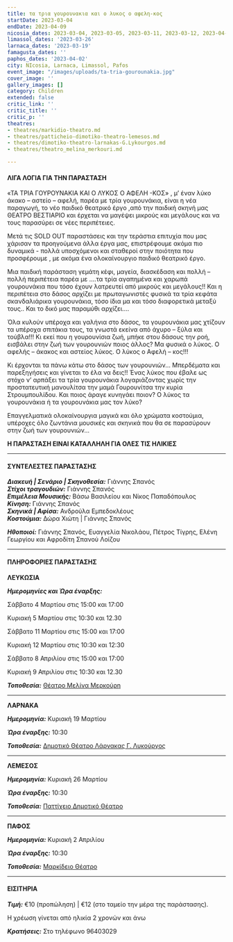 ```yaml
---
title: τα τρια γουρουνακια και ο λυκος ο αφελη-κος
startDate: 2023-03-04
endDate: 2023-04-09
nicosia_dates: 2023-03-04, 2023-03-05, 2023-03-11, 2023-03-12, 2023-04-08, 2023-04-09
limassol_dates: '2023-03-26'
larnaca_dates: '2023-03-19'
famagusta_dates: ''
paphos_dates: '2023-04-02'
city: NIcosia, Larnaca, Limassol, Pafos
event_image: "/images/uploads/ta-tria-gourounakia.jpg"
cover_image: ''
gallery_images: []
category: Children
extended: false
critic_link: ''
critic_title: ''
critic_p: ''
theatres:
- theatres/markidio-theatro.md
- theatres/patticheio-dimotiko-theatro-lemesos.md
- theatres/dimotiko-theatro-larnakas-G.Lykourgos.md
- theatres/theatro_melina_merkouri.md

---
```

#### ΛΙΓΑ ΛΟΓΙΑ ΓΙΑ ΤΗΝ ΠΑΡΑΣΤΑΣΗ

«ΤΑ ΤΡΙΑ ΓΟΥΡΟΥΝΑΚΙΑ ΚΑΙ Ο ΛΥΚΟΣ Ο ΑΦΕΛΗ -ΚΟΣ» , μ’ έναν λύκο άκακο – αστείο – αφελή, παρέα με τρία γουρουνάκια, είναι η νέα παραγωγή, το νέο παιδικό θεατρικό έργο ,από την παιδική σκηνή μας ΘΕΑΤΡΟ ΒΕΣΤΙΑΡΙΟ και έρχεται να μαγέψει μικρούς και μεγάλους και να τους παρασύρει σε νέες περιπέτειες.

Μετά τις SOLD OUT παραστάσεις και την τεράστια επιτυχία που μας χάρισαν τα προηγούμενα άλλα έργα μας, επιστρέφουμε ακόμα πιο δυναμικά - πολλά υποσχόμενοι και σταθεροί στην ποιότητα που προσφέρουμε , με ακόμα ένα ολοκαίνουργιο παιδικό θεατρικό έργο.

Μια παιδική παράσταση γεμάτη κέφι, μαγεία, διασκέδαση και πολλή – πολλή περιπέτεια παρέα με ....τα τρία αγαπημένα και χαρωπά γουρουνάκια που τόσο έχουν λατρευτεί από μικρούς και μεγάλους!! Και η περιπέτεια στο δάσος αρχίζει με πρωταγωνιστές φυσικά τα τρία κεφάτα σκανδαλιάρικα γουρουνάκια, τόσο ίδια μα και τόσο διαφορετικά μεταξύ τους.. Και το δικό μας παραμύθι αρχίζει....

Όλα κυλούν υπέροχα και γαλήνια στο δάσος, τα γουρουνάκια μας χτίζουν τα υπέροχα σπιτάκια τους, τα γνωστά εκείνα από άχυρο – ξύλα και τούβλα!!! Κι εκεί που η γουρουνίσια ζωή, μπήκε στου δάσους την ροή, εισβάλει στην ζωή των γουρουνιών ποιος άλλος? Μα φυσικά ο λύκος. Ο αφελής – άκακος και αστείος λύκος. Ο λύκος ο Αφελή – κος!!!

Κι έρχονται τα πάνω κάτω στο δάσος των γουρουνιών... Μπερδέματα και παρεξηγήσεις και γίνεται το έλα να δεις!! Ένας λύκος που έβαλε ως στόχο ν’ αρπάξει τα τρία γουρουνάκια λογαριάζοντας χωρίς την προστατευτική μανουλίτσα την μαμά Γουρουνίτσα την κυρία Στρουμπουλίδου. Και ποιος άραγε κυνηγάει ποιον? Ο λύκος τα γουρουνάκια ή τα γουρουνάκια μας τον λύκο?

Επαγγελματικά ολοκαίνουργια μαγικά και όλο χρώματα κοστούμια, υπέροχες όλο ζωντάνια μουσικές και σκηνικά που θα σε παρασύρουν στην ζωή των γουρουνιών...

**Η ΠΑΡΑΣΤΑΣΗ ΕΙΝΑΙ ΚΑΤΑΛΛΗΛΗ ΓΙΑ ΟΛΕΣ ΤΙΣ ΗΛΙΚΙΕΣ**

***

#### ΣΥΝΤΕΛΕΣΤΕΣ ΠΑΡΑΣΤΑΣΗΣ

**_Διακευή | Σενάριο | Σκηνοθεσία:_** Γιάννης Σπανός  
**_Στίχοι τραγουδιών:_** Γιάννης Σπανός  
**_Επιμέλεια Μουσικής:_** Βάσω Βασιλείου και Νίκος Παπαδόπουλος  
**_Κίνηση:_** Γιάννης Σπανός  
**_Σκηνικά | Αφίσα:_** Ανδρούλα Εμπεδοκλέους  
**_Κοστούμια:_** Δώρα Χιώτη | Γιάννης Σπανός

**_Ηθοποιοί:_** Γιάννης Σπανός, Ευαγγελία Νικολάου, Πέτρος Τίγρης, Ελένη Γεωργίου και Αφροδίτη Σπανού Λοίζου

***

#### ΠΛΗΡΟΦΟΡΙΕΣ ΠΑΡΑΣΤΑΣΗΣ

**ΛΕΥΚΩΣΙΑ**

**_Ημερομηνίες και Ώρα έναρξης:_**

Σάββατο 4 Μαρτίου στις 15:00 και 17:00

Κυριακή 5 Μαρτίου στις 10:30 και 12.30

Σάββατο 11 Μαρτίου στις 15:00 και 17:00

Κυριακή 12 Μαρτίου στις 10:30 και 12:30

Σάββατο 8 Απριλίου στις 15:00 και 17:00

Κυριακή 9 Απριλίου στις 10:30 και 12.30

**_Τοποθεσία:_** [Θέατρο Μελίνα Μερκούρη](?#map)

***

**ΛΑΡΝΑΚΑ**

**_Ημερομηνία:_** Κυριακή 19 Μαρτίου

**_Ώρα έναρξης:_** 10:30

**_Τοποθεσία:_** [Δημοτικό Θέατρο Λάρνακας Γ. Λυκούργος](?#map)

***

**ΛΕΜΕΣΟΣ**

**_Ημερομηνία:_** Κυριακή 26 Μαρτίου

**_Ώρα έναρξης:_** 10:30

**_Τοποθεσία:_** [Παττίχειο Δημοτικό Θέατρο](?#map)

***

**ΠΑΦΟΣ**

**_Ημερομηνία:_** Κυριακή 2 Απριλίου

**_Ώρα έναρξης:_** 10:30

**_Τοποθεσία:_** [Μαρκίδειο Θέατρο](?#map)

***

#### ΕΙΣΙΤΗΡΙΑ

**_Τιμή:_** €10 (προπώληση) | €12 (στο ταμείο την μέρα της παράστασης). 

Η χρέωση γίνεται από ηλικία 2 χρονών και άνω

**_Κρατήσεις:_** Στο τηλέφωνο 96403029